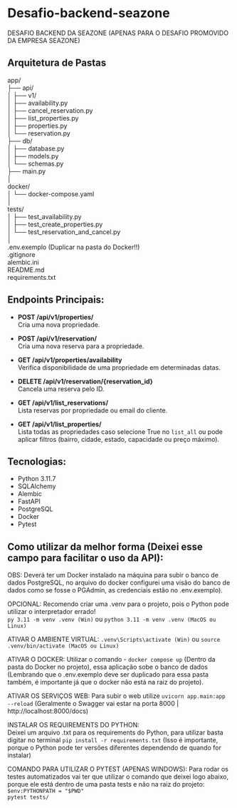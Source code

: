 # Desafio-backend-seazone
DESAFIO BACKEND DA SEAZONE (APENAS PARA O DESAFIO PROMOVIDO DA EMPRESA SEAZONE)

## Arquitetura de Pastas

app/<br>
├── api/<br>
│    ├── v1/<br>
│          ├── availability.py<br>
│          ├── cancel_reservation.py<br>
│          ├── list_properties.py<br>
│          ├── properties.py<br>
│          └── reservation.py<br>
├── db/<br>
│      ├── database.py<br>
│      ├── models.py<br>
│      └── schemas.py<br>
├── main.py<br>
│<br>
docker/<br>
│      └── docker-compose.yaml<br>
│   
tests/<br>
│      ├── test_availability.py<br>
│      ├── test_create_properties.py<br>
│      └── test_reservation_and_cancel.py<br>
│<br>
.env.exemplo (Duplicar na pasta do Docker!!)<br>
.gitignore<br>
alembic.ini<br>
README.md<br>
requirements.txt<br>

## Endpoints Principais:

- **POST /api/v1/properties/**  
  Cria uma nova propriedade.

- **POST /api/v1/reservation/**  
  Cria uma nova reserva para a propriedade.
  
- **GET /api/v1/properties/availability**  
  Verifica disponibilidade de uma propriedade em determinadas datas.

- **DELETE /api/v1/reservation/{reservation_id}**  
  Cancela uma reserva pelo ID.

- **GET /api/v1/list_reservations/**  
  Lista reservas por propriedade ou email do cliente.

- **GET /api/v1/list_properties/**  
  Lista todas as propriedades caso selecione True no `list_all` ou pode aplicar filtros (bairro, cidade, estado, capacidade ou preço máximo).


## Tecnologias:
- Python 3.11.7
- SQLAlchemy
- Alembic
- FastAPI
- PostgreSQL
- Docker
- Pytest

## Como utilizar da melhor forma (Deixei esse campo para facilitar o uso da API):

OBS: Deverá ter um Docker instalado na máquina para subir o banco de dados PostgreSQL, no arquivo do docker configurei uma visão do banco de dados como se fosse o PGAdmin, as credenciais estão no .env.exemplo).

OPCIONAL: Recomendo criar uma .venv para o projeto, pois o Python pode utilizar o interpretador errado!<br>
`py 3.11 -m venv .venv (Win)` ou `python 3.11 -m venv .venv (MacOS ou Linux)` 

ATIVAR O AMBIENTE VIRTUAL:
`.venv\Scripts\activate (Win)` ou `source .venv/bin/activate (MacOS ou Linux)`

ATIVAR O DOCKER:
Utilizar o comando - `docker compose up` (Dentro da pasta do Docker no projeto), essa aplicação sobe o banco de dados (Lembrando que o .env.exemplo deve ser duplicado para essa pasta também, é importante já que o docker não está na raiz do projeto).

ATIVAR OS SERVIÇOS WEB:
Para subir o web utilize `uvicorn app.main:app --reload` (Geralmente o Swagger vai estar na porta 8000 | http://localhost:8000/docs)

INSTALAR OS REQUIREMENTS DO PYTHON:  
Deixei um arquivo .txt para os requirements do Python, para utilizar basta digitar no terminal `pip install -r requirements.txt` (Isso é importante, porque o Python pode ter versões diferentes dependendo de quando for instalar)

COMANDO PARA UTILIZAR O PYTEST (APENAS WINDOWS):
Para rodar os testes automatizados vai ter que utilizar o comando que deixei logo abaixo, porque ele está dentro de uma pasta tests e não na raiz do projeto:<br>
`$env:PYTHONPATH = "$PWD"                                                                                      
pytest tests/`          
